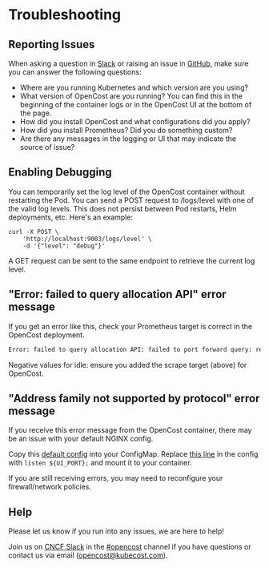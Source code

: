 # Troubleshooting

## Reporting Issues

When asking a question in [Slack](community) or raising an issue in [GitHub](https://github.com/opencost/opencost/issues), make sure you can answer the following questions:
* Where are you running Kubernetes and which version are you using?
* What version of OpenCost are you running? You can find this in the beginning of the container logs or in the OpenCost UI at the bottom of the page.
* How did you install OpenCost and what configurations did you apply?
* How did you install Prometheus? Did you do something custom?
* Are there any messages in the logging or UI that may indicate the source of issue?

## Enabling Debugging

You can temporarily set the log level of the OpenCost container without restarting the Pod. You can send a POST request to /logs/level with one of the valid log levels. This does not persist between Pod restarts, Helm deployments, etc. Here's an example:
```
curl -X POST \
    'http://localhost:9003/logs/level' \
    -d '{"level": "debug"}'
```
A GET request can be sent to the same endpoint to retrieve the current log level.

## "Error: failed to query allocation API" error message

If you get an error like this, check your Prometheus target is correct in the OpenCost deployment.

```bash
Error: failed to query allocation API: failed to port forward query: received non-200 status code 500 and data: {"code":500,"status":"","data":null,"message":"Error: error computing allocation for ...
```

Negative values for idle: ensure you added the scrape target (above) for OpenCost.

## "Address family not supported by protocol" error message

If you receive this error message from the OpenCost container, there may be an issue with your default NGINX config.

Copy this [default config](https://github.com/opencost/opencost/blob/develop/ui/default.nginx.conf.template) into your ConfigMap. Replace [this line](https://github.com/opencost/opencost/blob/develop/ui/default.nginx.conf.template#L62) in the config with `listen ${UI_PORT};` and mount it to your container.

If you are still receiving errors, you may need to reconfigure your firewall/network policies.

## Help

Please let us know if you run into any issues, we are here to help!

Join us on [CNCF Slack](https://slack.cncf.io/) in the [#opencost](https://cloud-native.slack.com/archives/C03D56FPD4G) channel if you have questions or contact us via email (<opencost@kubecost.com>).
